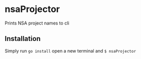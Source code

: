 # nsaProjector

Prints NSA project names to cli

## Installation

Simply run `go install` open a new terminal and `$ nsaProjector`